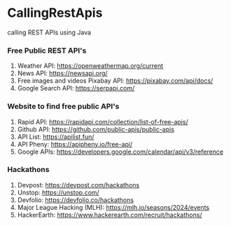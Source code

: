 # CallingRestApis
calling REST APIs using Java

### Free Public REST API's
1. Weather API: https://openweathermap.org/current
2. News API: https://newsapi.org/
3. Free images and videos Pixabay API: https://pixabay.com/api/docs/
4. Google Search API: https://serpapi.com/

### Website to find free public API's
1. Rapid API: https://rapidapi.com/collection/list-of-free-apis/
2. Github API: https://github.com/public-apis/public-apis
3. API List: https://apilist.fun/
4. API Pheny: https://apipheny.io/free-api/
5. Google APIs: https://developers.google.com/calendar/api/v3/reference

### Hackathons
1. Devpost: https://devpost.com/hackathons
2. Unstop: https://unstop.com/
3. Devfolio: https://devfolio.co/hackathons
4. Major League Hacking (MLH): https://mlh.io/seasons/2024/events
5. HackerEarth: https://www.hackerearth.com/recruit/hackathons/



